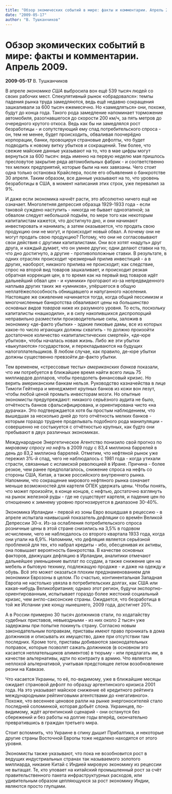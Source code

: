 ```yaml
---
title: "Обзор экомических событий в мире: факты и комментарии. Апрель 2009."
date: "2009-05-17"
author: "В. Тушканчиков"
---
```


# Обзор экомических событий в мире: факты и комментарии. Апрель 2009.

**2009-05-17** В. Тушканчиков

В апреле *экономика США* выбросила вон ещё 539 тысяч людей со своих рабочих мест. Спекулятивный рынок «обрадовался»: темпы падения рынка труда замедляются, ведь ещё недавно сокращения зашкаливали за 600 тысяч ежемесячно. Но «замедляться» они, похоже, будут до конца года. Такого рода замедление напоминает торможение автомобиля, разогнавшегося до скорости 200 км/ч, за пять метров до очередного крутого откоса. Ведь как бы ни замедлялся рост безработицы - и сопутствующий ему спад потребительского спроса - он, тем не менее, будет происходить, обваливая поочерёдно корпорации, банки, провоцируя страновые дефолты, что будет подводить к новому витку убытков и сокращений. Тем более, что свежие майские данные указывают на то, что в мае цифры могут вернуться за 600 тысяч: ведь именно на первую неделю мая пришлось пресловутое закрытие ряда автомобильных фабрик - и соответственно тех мелких предприятий, которые были на них завязаны. Чего стоит одна только остановка Крайслера, после его объявления о банкротстве 30 апреля. Таким образом, все данные указывают на то, что уровень безработицы в США, в момент написания этих строк, уже перевалил за 9%.

И даже если экономика начнёт расти, это абсолютно ничего ещё не означает. Многолетняя депрессия образца 1929-1933 года - если таковой суждено наступить - никогда не бывает одноэтапной; за обвалом следует небольшой подъём, по мере того как некоторым капиталистам кажется, что достигнуто дно, и они начинают инвестировать и нанимать; а затем оказывается, что продать свою продукцию они не могут, и происходит новый обвал. А почему они не могут продать свою продукцию? Потому, что они не согласовывают свои действия с другими капиталистами. Они все хотят «надуть» друг друга, и каждый думает, что он умнее других; одни делают ставки на то, что дно достигнуто, а другие - противоположные ставки. В результате, в одних отраслях происходит чрезмерный прилив инвестиций - а в других, наоборот, никакого прилива не происходит; как следствие, спрос на второй вид товаров зашкаливает, и происходит резкая обратная коррекция цен, в то время как на первый вид товаров идёт дальнейший обвал цен - и «умники» прогорают из-за непредвиденного наплыва других таких же «умников», упёршегося в общую неплатёжеспособность обнищавшего и напуганного населения. Настоящее же оживление начинается тогда, когда общий пессимизм и многочисленные банкротства обваливают цены на *большинство основных видов товаров* ниже их разумного уровня. То есть, поскольку капиталисты «нашкодили», и в силу накопившихся диспропорций неправильно разместили производительные силы, заложив в экономику «де-факто убытки» - эдакие пиковые дамы, все из которых какое-то число играющих должны схватить - то должно произойти достаточное количество «капиталистических смертей», «де-юре убытков», чтобы началась новая жизнь. Либо же эти убытки «выкупаются» государством, и перекладываются на будущих налогоплательщиков. В любом случае, как правило, де-юре убытки должны существенно превзойти де-факто убытки.

Тем временем, «стрессовые тесты» *американских банков* показали, что им потребуется в ближайшее время найти всего лишь 75 миллиардов долларов, чтобы преодолеть финансовый кризис. Но верить американским банкам нельзя. Руководство казначейства в лице Тимоти Гейтнера и менеджмент крупных банков из кожи вон лезут, чтобы любой ценой промыть инвесторам мозги. Но опытные экономисты предупреждают: никакого серьёзного аудита не было, отчётность банков сфальсифицирована, и ориентирована чисто «на дурачка». Это подтверждается хотя бы простым наблюдением, что вышедшая за несколько дней до того отчётность мелких банков - которым гораздо труднее проделывать подобного рода манипуляции - совершенно не состыкуется с отчётностью крупных, как будто они пребывают в двух различных экономиках.

Международное Энергетическое Агентство понизило свой прогноз по *мировому спросу на нефть* в 2009 году с 83,4 миллиона баррелей в день до 83,2 миллиона баррелей. Отметим, что нефтяной рынок уже пережил 3%-й спад, чего не наблюдалось с 1981 года - когда утихали страсти, связанные с исламской революцией в Иране. Причина - более резкое, чем ранее предполагалось, снижение спроса на нефть со стороны США, Китая, а также российского внутреннего рынка. Напомним, что сокращение мирового нефтяного рынка означает меньше возможностей для картеля ОПЕК удержать цены. Чтобы понять, что может произойти, в конце концов, с нефтью, достаточно взглянуть на рынок железной руды - где не существует картеля, и падение цен по отношению к зимнему уровню прогнозируется в диапазоне 30-40%.

Экономика Ирландии - первой из зоны Евро вошедшая в рецессию - в апреле испытала наивысший показатель *дефляции* со времён Великой Депрессии 30-х. Из-за ослабления потребительского спроса розничные цены в этой стране снизились на 3,5% в годовом исчислении, чего не наблюдалось со второго квартала 1933 года, когда они упали на 6,9%. Напомним, что дефляция является серьёзной проблемой для тех, кто набрал кредиты - ибо, обесценивая их активы, она повышает вероятность банкротства. В качестве основных факторов, движущих дефляцию в Ирландии, аналитики отмечают дальнейшее уменьшение выплат по ссудам, а также снижение цен на мебель и бытовую технику, подлежащую продаже - и даже на одежду и обувь. Всё это может оказаться плохим предзнаменованием для экономики Еврозоны в целом. По счастью, континентальная Западная Европа не настолько увязла в потребительских долгах, как США или какая-нибудь Великобритания; однако этот регион, будучи экспортно-ориентированным, испытывает гораздо более жестокий социальный кризис, чем англо-саксонские страны. Ожидается, что безработица в той же Испании уже концу нынешнего, 2009 года, достигнет 20%.

А в России примерно 30 тысяч должников стали, по ходатайству судебных приставов, невыездными - из них около 2 тысяч уже задержаны при попытке покинуть страну. Согласно новым законодательным поправкам, приставы имеют право проникать в дома должников и описывать их имущество, даже при отсутствии там последних. Кроме того, приставы добиваются законодательных поправок, которые позволят сажать должников (в основном это касается неплательщиков алиментов) в тюрьму - или предлагать им, в качестве альтернативы, идти по контракту в армию. Что является неплохой альтернативой, учитывая предстоящее летом возобновление резни на Кавказе.

Что касается Украины, то её, по-видимому, уже в ближайшие месяцы ожидает страновой дефолт по образцу аргентинского кризиса 2001 года. На это указывает майское снижение её кредитного рейтинга международными рейтинговыми агентствами до «негативного». Похоже, что весеннее ценовое ралли на рынке энергоносителей стало последней соломинкой, которая добьёт слона. Украинцев, по-видимому, ждёт аргентинский сценарий - они останутся без сбережений и без работы на долгие годы вперёд, окончательно превратившись в граждан третьего мира.

Стоит вспомнить, что Украине в спину дышит Прибалтика, и некоторые другие страны Восточной Европы тоже недалеко находятся от этого уровня.

Экономисты также указывают, что пока не возобновится рост в ведущих индустриальных странах так называемого золотого миллиарда, никакие Китай с Индией мировую экономику из рецессии не вытащат. Те, кто уповает на китайский промышленный рост за счёт правительственного пакета инфраструктурных расходов, или удивительным образом цепляющуюся за рост экономику Индии, являются просто глупцами.